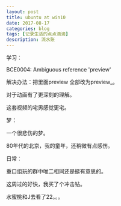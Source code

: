 ```yaml
---
layout: post
title: ubuntu at win10
date: 2017-08-17
categories: blog
tags: [记录生活的点点滴滴]
description: 流水账
---
```


学习：

BCE0004: Ambiguous reference 'preview'

解决办法：把里面preview 全部改为preview_。

对于动画有了更深刻的理解。

这套视频的宅男感觉更宅。

梦：

一个很悲伤的梦。

80年代的北京，我的童年，还稍微有点感伤。

日常：

重口组玩的群中唯二相同还是挺有意思的。

这周过的好快，我买了个冲击钻。

水蜜桃和J去看了22。。。

